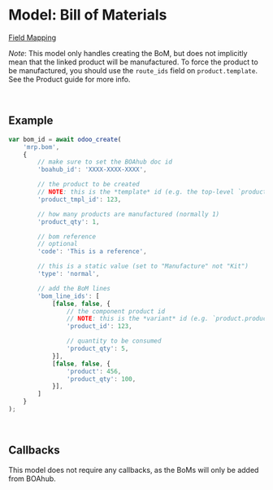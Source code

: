 # Model: Bill of Materials

[Field Mapping](mrp-bom.jsonc)

*Note*: This model only handles creating the BoM, but does not implicitly mean that the linked product will be manufactured. To force the product to be manufactured, you should use the `route_ids` field on `product.template`. See the Product guide for more info.

<br />

## Example

```javascript
var bom_id = await odoo_create(
    'mrp.bom',
    {
        // make sure to set the BOAhub doc id
        'boahub_id': 'XXXX-XXXX-XXXX',

        // the product to be created
        // NOTE: this is the *template* id (e.g. the top-level `product.template`, not the `product.product`)
        'product_tmpl_id': 123,

        // how many products are manufactured (normally 1)
        'product_qty': 1,

        // bom reference
        // optional
        'code': 'This is a reference',

        // this is a static value (set to "Manufacture" not "Kit")
        'type': 'normal',

        // add the BoM lines
        'bom_line_ids': [
            [false, false, {
                // the component product id
                // NOTE: this is the *variant* id (e.g. `product.product`)
                'product_id': 123,

                // quantity to be consumed
                'product_qty': 5,
            }],
            [false, false, {
                'product': 456,
                'product_qty': 100,
            }],
        ]
    }
);
```

<br />

## Callbacks

This model does not require any callbacks, as the BoMs will only be added from BOAhub.

